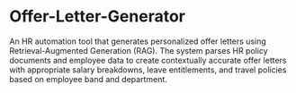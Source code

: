 # Offer-Letter-Generator
An HR automation tool that generates personalized offer letters using Retrieval-Augmented Generation (RAG). The system parses HR policy documents and employee data to create contextually accurate offer letters with appropriate salary breakdowns, leave entitlements, and travel policies based on employee band and department.
